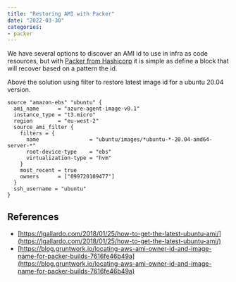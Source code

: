 ```yaml
---
title: "Restoring AMI with Packer"
date: "2022-03-30"
categories: 
- packer
---
```


We have several options to discover an AMI id to use in infra as code resources, but with [Packer from Hashicorp](https://www.packer.io/) it is simple as define a block that will recover based on a pattern the id.

Above the solution using filter to restore latest image id for a ubuntu 20.04 version.

```hcl
source "amazon-ebs" "ubuntu" {
  ami_name      = "azure-agent-image-v0.1"
  instance_type = "t3.micro"
  region        = "eu-west-2"
  source_ami_filter {
    filters = {
      name                = "ubuntu/images/*ubuntu-*-20.04-amd64-server-*"
      root-device-type    = "ebs"
      virtualization-type = "hvm"
    }
    most_recent = true
    owners      = ["099720109477"]
  }
  ssh_username = "ubuntu"
}
```

## References

- [https://lgallardo.com/2018/01/25/how-to-get-the-latest-ubuntu-ami/](https://lgallardo.com/2018/01/25/how-to-get-the-latest-ubuntu-ami/)
- [https://blog.gruntwork.io/locating-aws-ami-owner-id-and-image-name-for-packer-builds-7616fe46b49a](https://blog.gruntwork.io/locating-aws-ami-owner-id-and-image-name-for-packer-builds-7616fe46b49a)
